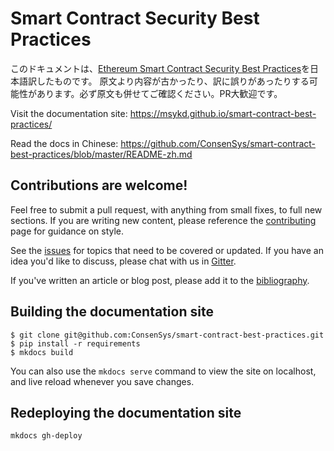 # Smart Contract Security Best Practices

このドキュメントは、[Ethereum Smart Contract Security Best Practices](https://consensys.github.io/smart-contract-best-practices/)を日本語訳したものです。 原文より内容が古かったり、訳に誤りがあったりする可能性があります。必ず原文も併せてご確認ください。PR大歓迎です。

Visit the documentation site: https://msykd.github.io/smart-contract-best-practices/

Read the docs in Chinese: https://github.com/ConsenSys/smart-contract-best-practices/blob/master/README-zh.md

## Contributions are welcome!
<!-- 
<<<<<<< HEAD
Feel free to submit a pull request, with anything from small fixes, to full new sections. If you are writing new content, please reference the [contributing](https://consensys.github.io/smart-contract-best-practices/about/contributing) page for guidance on style. 
======= -->
Feel free to submit a pull request, with anything from small fixes, to full new sections. If you are writing new content, please reference the [contributing](./docs/about/contributing.md) page for guidance on style. 
<!-- >>>>>>> 7a827c960b9f279cd698d66f63244b83b783ef9a -->

See the [issues](https://github.com/ConsenSys/smart-contract-best-practices/issues) for topics that need to be covered or updated. If you have an idea you'd like to discuss, please chat with us in [Gitter](https://gitter.im/ConsenSys/smart-contract-best-practices).

If you've written an article or blog post, please add it to the [bibliography](./bibliography).  


## Building the documentation site

```
$ git clone git@github.com:ConsenSys/smart-contract-best-practices.git
$ pip install -r requirements
$ mkdocs build 
```

You can also use the `mkdocs serve` command to view the site on localhost, and live reload whenever you save changes.

## Redeploying the documentation site

```
mkdocs gh-deploy
```

